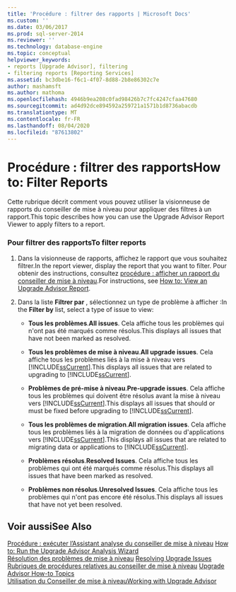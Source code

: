 ```yaml
---
title: 'Procédure : filtrer des rapports | Microsoft Docs'
ms.custom: ''
ms.date: 03/06/2017
ms.prod: sql-server-2014
ms.reviewer: ''
ms.technology: database-engine
ms.topic: conceptual
helpviewer_keywords:
- reports [Upgrade Advisor], filtering
- filtering reports [Reporting Services]
ms.assetid: bc3dbe16-f6c1-4f07-8d88-2b8e86302c7e
author: mashamsft
ms.author: mathoma
ms.openlocfilehash: 4946b9ea208c0fad98426b7c7fc4247cfaa47680
ms.sourcegitcommit: ad4d92dce894592a259721a1571b1d8736abacdb
ms.translationtype: MT
ms.contentlocale: fr-FR
ms.lasthandoff: 08/04/2020
ms.locfileid: "87613802"
---
```

# <a name="how-to-filter-reports"></a><span data-ttu-id="79ec4-102">Procédure : filtrer des rapports</span><span class="sxs-lookup"><span data-stu-id="79ec4-102">How to: Filter Reports</span></span>
  <span data-ttu-id="79ec4-103">Cette rubrique décrit comment vous pouvez utiliser la visionneuse de rapports du conseiller de mise à niveau pour appliquer des filtres à un rapport.</span><span class="sxs-lookup"><span data-stu-id="79ec4-103">This topic describes how you can use the Upgrade Advisor Report Viewer to apply filters to a report.</span></span>  
  
### <a name="to-filter-reports"></a><span data-ttu-id="79ec4-104">Pour filtrer des rapports</span><span class="sxs-lookup"><span data-stu-id="79ec4-104">To filter reports</span></span>  
  
1.  <span data-ttu-id="79ec4-105">Dans la visionneuse de rapports, affichez le rapport que vous souhaitez filtrer.</span><span class="sxs-lookup"><span data-stu-id="79ec4-105">In the report viewer, display the report that you want to filter.</span></span> <span data-ttu-id="79ec4-106">Pour obtenir des instructions, consultez [procédure : afficher un rapport du conseiller de mise à niveau](../../../2014/sql-server/install/how-to-view-an-upgrade-advisor-report.md).</span><span class="sxs-lookup"><span data-stu-id="79ec4-106">For instructions, see [How to: View an Upgrade Advisor Report](../../../2014/sql-server/install/how-to-view-an-upgrade-advisor-report.md).</span></span>  
  
2.  <span data-ttu-id="79ec4-107">Dans la liste **Filtrer par** , sélectionnez un type de problème à afficher :</span><span class="sxs-lookup"><span data-stu-id="79ec4-107">In the **Filter by** list, select a type of issue to view:</span></span>  
  
    -   <span data-ttu-id="79ec4-108">**Tous les problèmes**.</span><span class="sxs-lookup"><span data-stu-id="79ec4-108">**All issues**.</span></span> <span data-ttu-id="79ec4-109">Cela affiche tous les problèmes qui n'ont pas été marqués comme résolus.</span><span class="sxs-lookup"><span data-stu-id="79ec4-109">This displays all issues that have not been marked as resolved.</span></span>  
  
    -   <span data-ttu-id="79ec4-110">**Tous les problèmes de mise à niveau**.</span><span class="sxs-lookup"><span data-stu-id="79ec4-110">**All upgrade issues**.</span></span> <span data-ttu-id="79ec4-111">Cela affiche tous les problèmes liés à la mise à niveau vers [!INCLUDE[ssCurrent](../../includes/sscurrent-md.md)].</span><span class="sxs-lookup"><span data-stu-id="79ec4-111">This displays all issues that are related to upgrading to [!INCLUDE[ssCurrent](../../includes/sscurrent-md.md)].</span></span>  
  
    -   <span data-ttu-id="79ec4-112">**Problèmes de pré-mise à niveau**.</span><span class="sxs-lookup"><span data-stu-id="79ec4-112">**Pre-upgrade issues**.</span></span> <span data-ttu-id="79ec4-113">Cela affiche tous les problèmes qui doivent être résolus avant la mise à niveau vers [!INCLUDE[ssCurrent](../../includes/sscurrent-md.md)].</span><span class="sxs-lookup"><span data-stu-id="79ec4-113">This displays all issues that should or must be fixed before upgrading to [!INCLUDE[ssCurrent](../../includes/sscurrent-md.md)].</span></span>  
  
    -   <span data-ttu-id="79ec4-114">**Tous les problèmes de migration**.</span><span class="sxs-lookup"><span data-stu-id="79ec4-114">**All migration issues**.</span></span> <span data-ttu-id="79ec4-115">Cela affiche tous les problèmes liés à la migration de données ou d'applications vers [!INCLUDE[ssCurrent](../../includes/sscurrent-md.md)].</span><span class="sxs-lookup"><span data-stu-id="79ec4-115">This displays all issues that are related to migrating data or applications to [!INCLUDE[ssCurrent](../../includes/sscurrent-md.md)].</span></span>  
  
    -   <span data-ttu-id="79ec4-116">**Problèmes résolus**.</span><span class="sxs-lookup"><span data-stu-id="79ec4-116">**Resolved Issues**.</span></span> <span data-ttu-id="79ec4-117">Cela affiche tous les problèmes qui ont été marqués comme résolus.</span><span class="sxs-lookup"><span data-stu-id="79ec4-117">This displays all issues that have been marked as resolved.</span></span>  
  
    -   <span data-ttu-id="79ec4-118">**Problèmes non résolus**.</span><span class="sxs-lookup"><span data-stu-id="79ec4-118">**Unresolved Issues**.</span></span> <span data-ttu-id="79ec4-119">Cela affiche tous les problèmes qui n'ont pas encore été résolus.</span><span class="sxs-lookup"><span data-stu-id="79ec4-119">This displays all issues that have not yet been resolved.</span></span>  
  
## <a name="see-also"></a><span data-ttu-id="79ec4-120">Voir aussi</span><span class="sxs-lookup"><span data-stu-id="79ec4-120">See Also</span></span>  
 <span data-ttu-id="79ec4-121">[Procédure : exécuter l’Assistant analyse du conseiller de mise à niveau](../../../2014/sql-server/install/how-to-run-the-upgrade-advisor-analysis-wizard.md) </span><span class="sxs-lookup"><span data-stu-id="79ec4-121">[How to: Run the Upgrade Advisor Analysis Wizard](../../../2014/sql-server/install/how-to-run-the-upgrade-advisor-analysis-wizard.md) </span></span>  
 <span data-ttu-id="79ec4-122">[Résolution des problèmes de mise à niveau](../../../2014/sql-server/install/resolving-upgrade-issues.md) </span><span class="sxs-lookup"><span data-stu-id="79ec4-122">[Resolving Upgrade Issues](../../../2014/sql-server/install/resolving-upgrade-issues.md) </span></span>  
 <span data-ttu-id="79ec4-123">[Rubriques de procédures relatives au conseiller de mise à niveau](../../../2014/sql-server/install/upgrade-advisor-how-to-topics.md) </span><span class="sxs-lookup"><span data-stu-id="79ec4-123">[Upgrade Advisor How-to Topics](../../../2014/sql-server/install/upgrade-advisor-how-to-topics.md) </span></span>  
 [<span data-ttu-id="79ec4-124">Utilisation du Conseiller de mise à niveau</span><span class="sxs-lookup"><span data-stu-id="79ec4-124">Working with Upgrade Advisor</span></span>](../../../2014/sql-server/install/working-with-upgrade-advisor.md)  
  
  
